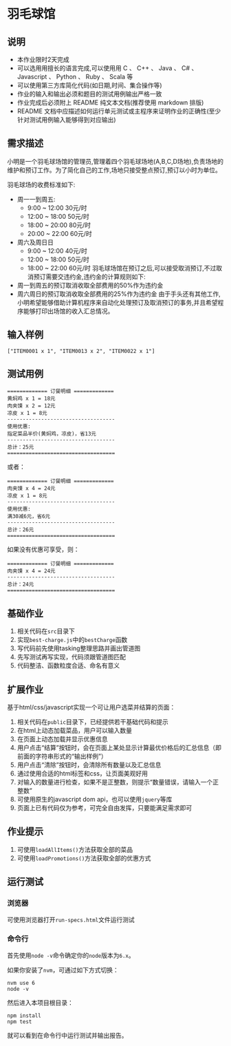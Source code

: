 # 羽毛球馆

## 说明

- 本作业限时2天完成
- 可以选用用擅长的语言完成,可以使用用 C 、 C++ 、 Java 、 C# 、 Javascript 、 Python 、 Ruby 、 Scala 等
- 可以使用第三方库简化代码(如日期,时间、集合操作等)
- 作业的输入和输出必须和题目的测试用例输出严格一致
- 作业完成后必须附上 README 纯文本文档(推荐使用 markdown 排版)
- README 文档中应描述如何运行单元测试或主程序来证明作业的正确性(至少针对测试用例输入能够得到对应输出)

## 需求描述

小明是一个羽毛球场馆的管理员,管理着四个羽毛球场地(A,B,C,D场地),负责场地的维护和预订工作。为了简化自己的工作,场地只接受整点预订,预订以小时为单位。

羽毛球场的收费标准如下:
- 周一一到周五:
  - 9:00 ~ 12:00 30元/时
  - 12:00 ~ 18:00 50元/时
  - 18:00 ~ 20:00 80元/时
  - 20:00 ~ 22:00 60元/时
- 周六及周日日
  - 9:00 ~ 12:00 40元/时
  - 12:00 ~ 18:00 50元/时
  - 18:00 ~ 22:00 60元/时
羽毛球场馆在预订之后,可以接受取消预订,不过取消预订需要交违约金,违约金的计算规则如下:
- 周一到周五的预订取消收取全部费用的50%作为违约金
- 周六周日的预订取消收取全部费用的25%作为违约金
由于手头还有其他工作,小明希望能够借助计算机程序来自动化处理预订及取消预订的事务,并且希望程序能够打印出场馆的收入汇总情况。

输入样例
-------

```
["ITEM0001 x 1", "ITEM0013 x 2", "ITEM0022 x 1"]
```

测试用例
-------

```
============= 订餐明细 =============
黄焖鸡 x 1 = 18元
肉夹馍 x 2 = 12元
凉皮 x 1 = 8元
-----------------------------------
使用优惠:
指定菜品半价(黄焖鸡，凉皮)，省13元
-----------------------------------
总计：25元
===================================
```

或者：

```
============= 订餐明细 =============
肉夹馍 x 4 = 24元
凉皮 x 1 = 8元
-----------------------------------
使用优惠:
满30减6元，省6元
-----------------------------------
总计：26元
===================================
```

如果没有优惠可享受，则：

```
============= 订餐明细 =============
肉夹馍 x 4 = 24元
-----------------------------------
总计：24元
===================================
```


## 基础作业

1. 相关代码在`src`目录下
1. 实现`best-charge.js`中的`bestCharge`函数
1. 写代码前先使用tasking整理思路并画出管道图
1. 先写测试再写实现，代码须跟管道图匹配
1. 代码整洁、函数粒度合适、命名有意义

## 扩展作业

基于html/css/javascript实现一个可让用户选菜并结算的页面：

1. 相关代码在`public`目录下，已经提供若干基础代码和提示
1. 在html上动态加载菜品，用户可以输入数量
1. 在页面上动态加载并显示优惠信息
1. 用户点击“结算”按钮时，会在页面上某处显示计算最优价格后的汇总信息（即前面的字符串形式的“输出样例”）
1. 用户点击“清除”按钮时，会清除所有数量以及汇总信息
1. 通过使用合适的html标签和css，让页面美观好用
1. 对输入的数量进行检查，如果不是正整数，则提示“数量错误，请输入一个正整数”
1. 可使用原生的javascript dom api，也可以使用`jquery`等库
1. 页面上已有代码仅为参考，可完全自由发挥，只要能满足需求即可

## 作业提示

1. 可使用`loadAllItems()`方法获取全部的菜品
2. 可使用`loadPromotions()`方法获取全部的优惠方式

## 运行测试

### 浏览器

可使用浏览器打开`run-specs.html`文件运行测试

### 命令行

首先使用`node -v`命令确定你的`node`版本为`6.x`。

如果你安装了`nvm`，可通过如下方式切换：

```
nvm use 6
node -v
```

然后进入本项目根目录：

```
npm install
npm test
```

就可以看到在命令行中运行测试并输出报告。
